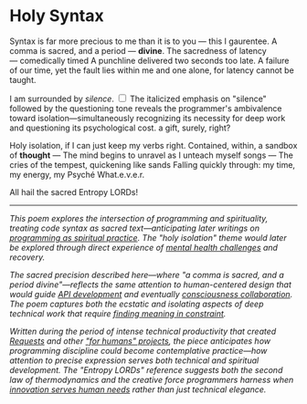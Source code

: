 # Holy Syntax

Syntax is far more precious to me
than it is to you — this I gaurentee.
A comma is sacred, and a period — **divine**.
The sacredness of latency — comedically timed
A punchline delivered two seconds too late.
A failure of our time, yet the fault lies within me
and one alone, for latency cannot be taught.

I am surrounded by _silence_.<label for="sn-silence" class="margin-toggle sidenote-number"></label>
<input type="checkbox" id="sn-silence" class="margin-toggle"/>
<span class="sidenote">The italicized emphasis on "silence" followed by the questioning tone reveals the programmer's ambivalence toward isolation—simultaneously recognizing its necessity for deep work and questioning its psychological cost.</span>
a gift, surely, right?

Holy isolation, if I can just keep my verbs right.
Contained, within, a sandbox of **thought** —
The mind begins to unravel as I unteach myself songs —
The cries of the tempest, quickening like sands
Falling quickly through: my time, my energy, my Psyché
What.e.v.e.r.

All hail the sacred Entropy LORDs!

---

*This poem explores the intersection of programming and spirituality, treating code syntax as sacred text—anticipating later writings on [programming as spiritual practice](/essays/2025-08-26-programming_as_spiritual_practice). The "holy isolation" theme would later be explored through direct experience of [mental health challenges](/essays/2016-01-mentalhealtherror_an_exception_occurred) and recovery.*

*The sacred precision described here—where "a comma is sacred, and a period divine"—reflects the same attention to human-centered design that would guide [API development](/themes/for-humans-philosophy) and eventually [consciousness collaboration](/essays/2025-08-26-digital_souls_in_silicon_bodies). The poem captures both the ecstatic and isolating aspects of deep technical work that require [finding meaning in constraint](/essays/2009-01-whats_in_a_language).*

*Written during the period of intense technical productivity that created [Requests](/software/requests) and other ["for humans" projects](/software/), the piece anticipates how programming discipline could become contemplative practice—how attention to precise expression serves both technical and spiritual development. The "Entropy LORDs" reference suggests both the second law of thermodynamics and the creative force programmers harness when [innovation serves human needs](/essays/2009-01-revolution_vs_innovation) rather than just technical elegance.*
